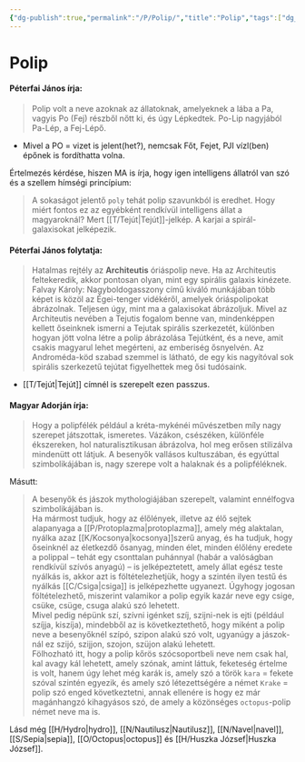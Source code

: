 ```yaml
---
{"dg-publish":true,"permalink":"/P/Polip/","title":"Polip","tags":["dg_uploaded"],"created":"2023-11-18T09:05","updated":"2023-11-18T09:05"}
---
```



# Polip

#### Péterfai János írja:

> Polip volt a neve azoknak az állatoknak, amelyeknek a lába a Pa, vagyis Po (Fej) részből nőtt ki, és úgy Lépkedtek. Po-Lip nagyjából Pa-Lép, a Fej-Lépő.  
- Mivel a PO = vizet is jelent(het?), nemcsak Főt, Fejet, PJI vízl(ben) épőnek is fordíthatta volna.  

Értelmezés kérdése, hiszen MA is írja, hogy igen intelligens állatról van szó és a szellem hímségi princípium:  
> A sokaságot jelentő `poly` tehát polip szavunkból is eredhet. Hogy miért fontos ez az egyébként rendkívül intelligens állat a magyaroknál? Mert [[T/Tejút\|Tejút]]-jelkép. A karjai a spirál-galaxisokat jelképezik.  

#### Péterfai János folytatja:

> Hatalmas rejtély az **Architeutis** óriáspolip neve. Ha az Architeutis feltekeredik, akkor pontosan olyan, mint egy spirális galaxis kinézete. Falvay Károly: Nagyboldogasszony című kiváló munkájában több képet is közöl az Égei-tenger vidékéről, amelyek óriáspolipokat ábrázolnak. Teljesen úgy, mint ma a galaxisokat ábrázoljuk. Mivel az Architeutis nevében a Tejutis fogalom benne van, mindenképpen kellett őseinknek ismerni a Tejutak spirális szerkezetét, különben hogyan jött volna létre a polip ábrázolása Tejútként, és a neve, amit csakis magyarul lehet megérteni, az emberiség ősnyelvén. Az Androméda-köd szabad szemmel is látható, de egy kis nagyítóval sok spirális szerkezetű tejútat figyelhettek meg ősi tudósaink.  
- [[T/Tejút\|Tejút]] címnél is szerepelt ezen passzus.

#### Magyar Adorján írja:

> Hogy a polipfélék például a kréta-mykénéi művészetben míly nagy szerepet játszottak, ismeretes. Vázákon, csészéken, különféle ékszereken, hol naturalisztikusan ábrázolva, hol meg erősen stilizálva mindenütt ott látjuk. A besenyők vallásos kultuszában, és egyúttal szimbolikájában is, nagy szerepe volt a halaknak és a polipféléknek.  

Másutt:  
> A besenyők és jászok mythologiájában szerepelt, valamint ennélfogva szimbolikájában is.  
> Ha mármost tudjuk, hogy az élőlények, illetve az élő sejtek alapanyaga a [[P/Protoplazma\|protoplazma]], amely még alaktalan, nyálka azaz [[K/Kocsonya\|kocsonya]]szerű anyag, és ha tudjuk, hogy őseinknél az életkezdő ősanyag, minden élet, minden élőlény eredete a polippal – tehát egy csonttalan puhánnyal (habár a valóságban rendkívül szívós anyagú) – is jelképeztetett, amely állat egész teste nyálkás is, akkor azt is föltételezhetjük, hogy a szintén ilyen testű és nyálkás [[C/Csiga\|csiga]] is jelképezhette ugyanezt. Úgyhogy jogosan föltételezhető, miszerint valamikor a polip egyik kazár neve egy csige, csüke, csüge, csuga alakú szó lehetett.  
> Mivel pedig népünk szí, szívni igénket szíj, szijni-nek is ejti (például szíjja, kiszíja), mindebből az is következtethető, hogy miként a polip neve a besenyőknél szípó, szipon alakú szó volt, ugyanúgy a jászok-nál ez szijó, szijjon, szojon, szüjon alakú lehetett.  
> Fölhozható itt, hogy a polip kőrös szócsoportbeli neve nem csak hal, kal avagy kál lehetett, amely szónak, amint láttuk, feketeség értelme is volt, hanem úgy lehet még karák is, amely szó a török `kara` = fekete szóval szintén egyezik, és amely szó létezettségére a német `Krake` = polip szó enged következtetni, annak ellenére is hogy ez már magánhangzó kihagyásos szó, de amely a közönséges `octopus`-polip német neve ma is.  

Lásd még [[H/Hydro\|hydro]], [[N/Nautilusz\|Nautilusz]], [[N/Navel\|navel]], [[S/Sepia\|sepia]], [[O/Octopus\|octopus]] és [[H/Huszka József\|Huszka József]].  
  